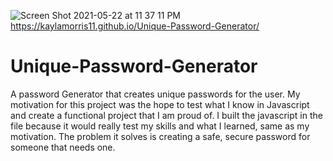 ![Screen Shot 2021-05-22 at 11 37 11 PM](https://user-images.githubusercontent.com/78561316/119250696-ba2c9e80-bb56-11eb-84fd-d05949127611.png)
https://kaylamorris11.github.io/Unique-Password-Generator/
# Unique-Password-Generator
A password Generator that creates unique passwords for the user.
My motivation for this project was the hope to test what I know in Javascript and create a functional project that I am proud of.
I built the javascript in the file because it would really test my skills and what I learned, same as my motivation.
The problem it solves is creating a safe, secure password for someone that needs one.

